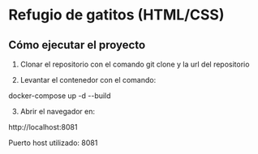 # Refugio de gatitos (HTML/CSS)

## Cómo ejecutar el proyecto

1. Clonar el repositorio con el comando git clone y la url del repositorio


2. Levantar el contenedor con el comando:

docker-compose up -d --build


3. Abrir el navegador en:

http://localhost:8081


Puerto host utilizado: 8081
